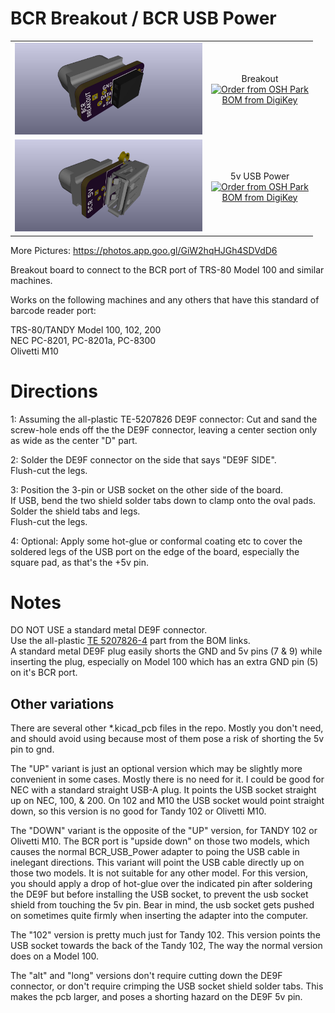 # BCR Breakout / BCR USB Power

|||
|:---:|:---:|
|<img src=BCR_Breakout.jpg width=300>|Breakout<br><a href="https://oshpark.com/shared_projects/ETFNW5fq"><img src="https://oshpark.com/packs/media/images/badge-84bb0776ea53b1f532c02df323a90c88.png" alt="Order from OSH Park"></img></a><br>[BOM from DigiKey](https://www.digikey.com/short/z54n0n)|
|<img src=BCR_USB_PWR.jpg width=300>|5v USB Power<br><a href="https://oshpark.com/shared_projects/dsaldJIX"><img src="https://oshpark.com/packs/media/images/badge-84bb0776ea53b1f532c02df323a90c88.png" alt="Order from OSH Park"></img></a><br>[BOM from DigiKey](https://www.digikey.com/short/z54nv4)|
<!--
|<img src=BCR_USB_PWR_up.jpg width=300>|5v USB Power - UP<br><a href="https://oshpark.com/shared_projects/AGVGJGG8"><img src="https://oshpark.com/packs/media/images/badge-84bb0776ea53b1f532c02df323a90c88.png" alt="Order from OSH Park"></img></a><br>BOM same as above<br>NOT for TANDY 102 or Olivetti M10|
|<img src=BCR_USB_PWR_down.jpg width=300>|5v USB Power - DOWN<br><a href="https://oshpark.com/shared_projects/nFUGEJwC"><img src="https://oshpark.com/packs/media/images/badge-84bb0776ea53b1f532c02df323a90c88.png" alt="Order from OSH Park"></img></a><br>BOM same as above<br>ONLY for TANDY 102 or Olivetti M10|
-->

More Pictures: https://photos.app.goo.gl/GiW2hqHJGh4SDVdD6

Breakout board to connect to the BCR port of TRS-80 Model 100 and similar machines.

Works on the following machines and any others that have this standard of barcode reader port:

TRS-80/TANDY Model 100, 102, 200  
NEC PC-8201, PC-8201a, PC-8300  
Olivetti M10  

# Directions

1: Assuming the all-plastic TE-5207826 DE9F connector: Cut and sand the screw-hole ends off the the DE9F connector, leaving a center section only as wide as the center "D" part.

2: Solder the DE9F connector on the side that says "DE9F SIDE".  
Flush-cut the legs.

3: Position the 3-pin or USB socket on the other side of the board.  
If USB, bend the two shield solder tabs down to clamp onto the oval pads.  
Solder the shield tabs and legs.  
Flush-cut the legs.

4: Optional: Apply some hot-glue or conformal coating etc to cover the soldered legs of the USB port on the edge of the board, especially the square pad, as that's the +5v pin.


# Notes
DO NOT USE a standard metal DE9F connector.  
Use the all-plastic [TE 5207826-4](https://www.digikey.com/short/z54hj5) part from the BOM links.  
A standard metal DE9F plug easily shorts the GND and 5v pins (7 & 9) while inserting the plug, especially on Model 100 which has an extra GND pin (5) on it's BCR port.


## Other variations
There are several other *.kicad_pcb files in the repo. Mostly you don't need, and should avoid using because most of them pose a risk of shorting the 5v pin to gnd.

The "UP" variant is just an optional version which may be slightly more convenient in some cases. Mostly there is no need for it. I could be good for NEC with a standard straight USB-A plug. It points the USB socket straight up on NEC, 100, & 200. On 102 and M10 the USB socket would point straight down, so this version is no good for Tandy 102 or Olivetti M10.

The "DOWN" variant is the opposite of the "UP" version, for TANDY 102 or Olivetti M10. The BCR port is "upside down" on those two models, which causes the normal BCR_USB_Power adapter to poing the USB cable in inelegant directions. This variant will point the USB cable directly up on those two models. It is not suitable for any other model. For this version, you should apply a drop of hot-glue over the indicated pin after soldering the DE9F but before installing the USB socket, to prevent the usb socket shield from touching the 5v pin. Bear in mind, the usb socket gets pushed on sometimes quite firmly when inserting the adapter into the computer.

The "102" version is pretty much just for Tandy 102. This version points the USB socket towards the back of the Tandy 102, The way the normal version does on a Model 100.

The "alt" and "long" versions don't require cutting down the DE9F connector, or don't require crimping the USB socket shield solder tabs. This makes the pcb larger, and poses a shorting hazard on the DE9F 5v pin.

